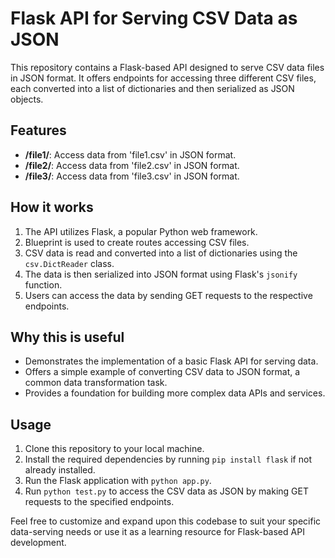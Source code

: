 # Flask API for Serving CSV Data as JSON

This repository contains a Flask-based API designed to serve CSV data files in JSON format. It offers endpoints for accessing three different CSV files, each converted into a list of dictionaries and then serialized as JSON objects.

## Features

- **/file1/**: Access data from 'file1.csv' in JSON format.
- **/file2/**: Access data from 'file2.csv' in JSON format.
- **/file3/**: Access data from 'file3.csv' in JSON format.

## How it works

1. The API utilizes Flask, a popular Python web framework.
2. Blueprint is used to create routes accessing CSV files.
3. CSV data is read and converted into a list of dictionaries using the `csv.DictReader` class.
4. The data is then serialized into JSON format using Flask's `jsonify` function.
5. Users can access the data by sending GET requests to the respective endpoints.

## Why this is useful

- Demonstrates the implementation of a basic Flask API for serving data.
- Offers a simple example of converting CSV data to JSON format, a common data transformation task.
- Provides a foundation for building more complex data APIs and services.

## Usage

1. Clone this repository to your local machine.
2. Install the required dependencies by running `pip install flask` if not already installed.
3. Run the Flask application with `python app.py`.
4. Run `python test.py` to access the CSV data as JSON by making GET requests to the specified endpoints.


Feel free to customize and expand upon this codebase to suit your specific data-serving needs or use it as a learning resource for Flask-based API development.

